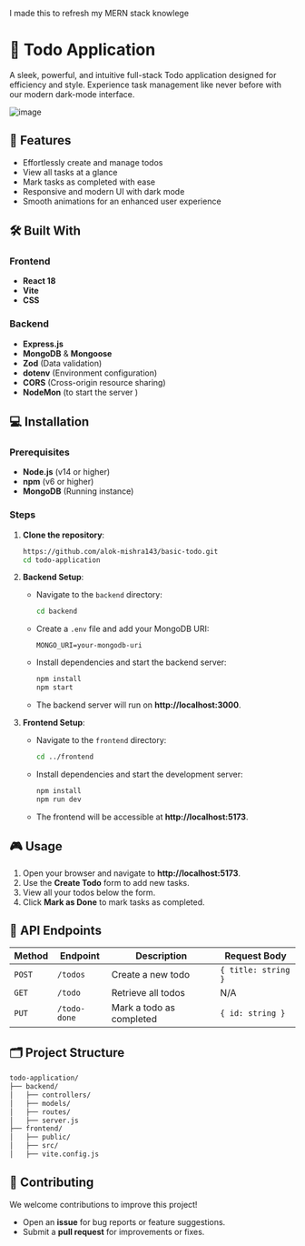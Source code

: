 

I made this to refresh my MERN stack knowlege

# 📝 Todo Application  
A sleek, powerful, and intuitive full-stack Todo application designed for efficiency and style. Experience task management like never before with our modern dark-mode interface.  

![image](https://github.com/user-attachments/assets/d06362c5-1579-4dba-8fa7-f00d4543a694)




## 🚀 Features  
- Effortlessly create and manage todos  
- View all tasks at a glance  
- Mark tasks as completed with ease  
- Responsive and modern UI with dark mode  
- Smooth animations for an enhanced user experience  



## 🛠️ Built With  

### **Frontend**  
- **React 18**  
- **Vite**  
- **CSS**  

### **Backend**  
- **Express.js**  
- **MongoDB** & **Mongoose**  
- **Zod** (Data validation)  
- **dotenv** (Environment configuration)  
- **CORS** (Cross-origin resource sharing)
- **NodeMon** (to start the server )



## 💻 Installation  

### **Prerequisites**  
- **Node.js** (v14 or higher)  
- **npm** (v6 or higher)  
- **MongoDB** (Running instance)  

### **Steps**  
1. **Clone the repository**:  
   ```bash  
   https://github.com/alok-mishra143/basic-todo.git
   cd todo-application  
   ```  

2. **Backend Setup**:  
   - Navigate to the `backend` directory:  
     ```bash  
     cd backend  
     ```  
   - Create a `.env` file and add your MongoDB URI:  
     ```env  
     MONGO_URI=your-mongodb-uri  
     ```  
   - Install dependencies and start the backend server:  
     ```bash  
     npm install  
     npm start  
     ```  
   - The backend server will run on **http://localhost:3000**.  

3. **Frontend Setup**:  
   - Navigate to the `frontend` directory:  
     ```bash  
     cd ../frontend  
     ```  
   - Install dependencies and start the development server:  
     ```bash  
     npm install  
     npm run dev  
     ```  
   - The frontend will be accessible at **http://localhost:5173**.  



## 🎮 Usage  
1. Open your browser and navigate to **http://localhost:5173**.  
2. Use the **Create Todo** form to add new tasks.  
3. View all your todos below the form.  
4. Click **Mark as Done** to mark tasks as completed.  



## 📖 API Endpoints  

| **Method** | **Endpoint**    | **Description**             | **Request Body** |  
|------------|-----------------|-----------------------------|------------------|  
| `POST`     | `/todos`        | Create a new todo           | `{ title: string }` |  
| `GET`      | `/todo`         | Retrieve all todos          | N/A              |  
| `PUT`      | `/todo-done`    | Mark a todo as completed    | `{ id: string }` |  


## 🗂️ Project Structure  

```bash  
todo-application/  
├── backend/  
│   ├── controllers/  
│   ├── models/  
│   ├── routes/  
│   ├── server.js  
├── frontend/  
│   ├── public/  
│   ├── src/  
│   ├── vite.config.js  
```  


## 🤝 Contributing  
We welcome contributions to improve this project!  
- Open an **issue** for bug reports or feature suggestions.  
- Submit a **pull request** for improvements or fixes.  




